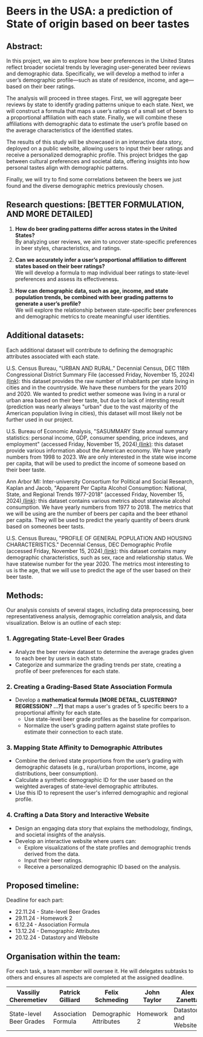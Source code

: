 
# Beers in the USA: a prediction of State of origin based on beer tastes
## Abstract: 
In this project, we aim to explore how beer preferences in the United States reflect broader societal trends by leveraging user-generated beer reviews and demographic data. Specifically, we will develop a method to infer a user’s demographic profile—such as state of residence, income, and age—based on their beer ratings.

The analysis will proceed in three stages. First, we will aggregate beer reviews by state to identify grading patterns unique to each state. Next, we will construct a formula that maps a user’s ratings of a small set of beers to a proportional affiliation with each state. Finally, we will combine these affiliations with demographic data to estimate the user’s profile based on the average characteristics of the identified states.

The results of this study will be showcased in an interactive data story, deployed on a public website, allowing users to input their beer ratings and receive a personalized demographic profile. This project bridges the gap between cultural preferences and societal data, offering insights into how personal tastes align with demographic patterns.

Finally, we will try to find some correlations between the beers we just found and the diverse demographic metrics previously chosen.

## Research questions: **[BETTER FORMULATION, AND MORE DETAILED]**
1. **How do beer grading patterns differ across states in the United States?**  
   By analyzing user reviews, we aim to uncover state-specific preferences in beer styles, characteristics, and ratings.

2. **Can we accurately infer a user’s proportional affiliation to different states based on their beer ratings?**  
   We will develop a formula to map individual beer ratings to state-level preferences and assess its effectiveness.

3. **How can demographic data, such as age, income, and state population trends, be combined with beer grading patterns to generate a user’s profile?**  
   We will explore the relationship between state-specific beer preferences and demographic metrics to create meaningful user identities.

## Additional datasets:
Each additional dataset will contribute to defining the demographic attributes associated with each state.

U.S. Census Bureau, "URBAN AND RURAL." Decennial Census, DEC 118th Congressional District Summary File (accessed Friday, November 15, 2024)[ (link)](https://data.census.gov/table/DECENNIALCD1182020.H2?q=rural): this dataset provides the raw number of inhabitants per state living in cities and in the countryside. We have these numbers for the years 2010 and 2020. We wanted to predict wether someone was living in a rural or urban area based on their beer taste, but due to lack of intersting result (prediction was nearly always "urban" due to the vast majority of the American population living in cities), this dataset will most likely not be further used in our project.

U.S. Bureau of Economic Analysis, "SASUMMARY State annual summary statistics: personal income, GDP, consumer spending, price indexes, and employment" (accessed Friday, November 15, 2024)[ (link)](https://apps.bea.gov/itable/?ReqID=70&step=1#eyJhcHBpZCI6NzAsInN0ZXBzIjpbMSwyOSwyNSwzMSwyNiwyNywzMF0sImRhdGEiOltbIlRhYmxlSWQiLCI2MDAiXSxbIk1ham9yX0FyZWEiLCIwIl0sWyJTdGF0ZSIsWyIwIl1dLFsiQXJlYSIsWyJYWCJdXSxbIlN0YXRpc3RpYyIsWyItMSJdXSxbIlVuaXRfb2ZfbWVhc3VyZSIsIkxldmVscyJdLFsiWWVhciIsWyItMSJdXSxbIlllYXJCZWdpbiIsIi0xIl0sWyJZZWFyX0VuZCIsIi0xIl1dfQ==): this dataset provide various information about the American economy. We have yearly numbers from 1998 to 2023. We are only interested in the state wise income per capita, that will be used to predict the income of someone based on their beer taste.

Ann Arbor MI: Inter-university Consortium for Political and Social Research, Kaplan and Jacob, "Apparent Per Capita Alcohol Consumption: National, State, and Regional Trends 1977-2018" (accessed Friday, November 15, 2024)[ (link)](https://doi.org/10.3886/E105583V5-82040): this dataset contains various metrics about statewise alcohol consumption. We have yearly numbers from 1977 to 2018. The metrics that we will be using are the number of beers per capita and the beer ethanol per capita. They will be used to predict the yearly quantity of beers drunk based on someones beer tasts.

U.S. Census Bureau, "PROFILE OF GENERAL POPULATION AND HOUSING CHARACTERISTICS." Decennial Census, DEC Demographic Profile (accessed Friday, November 15, 2024)[ (link)](https://data.census.gov/table/DECENNIALDP2020.DP1?q=decenial%20census&g=010XX00US$0400000_9500000US5699999): this dataset contains many demographic characteristics, such as sex, race and relationship status. We have statewise number for the year 2020. The metrics most interesting to us is the age, that we will use to predict the age of the user based on their beer taste.


## Methods:

Our analysis consists of several stages, including data preprocessing, beer representativeness analysis, demographic correlation analysis, and data visualization. Below is an outline of each step:

### 1. Aggregating State-Level Beer Grades
- Analyze the beer review dataset to determine the average grades given to each beer by users in each state.
- Categorize and summarize the grading trends per state, creating a profile of beer preferences for each state.

### 2. Creating a Grading-Based State Association Formula
- Develop a **mathematical formula** **[MORE DETAIL, CLUSTERING? REGRESSION? ...?]** that maps a user's grades of 5 specific beers to a proportional affinity for each state.  
  - Use state-level beer grade profiles as the baseline for comparison.
  - Normalize the user’s grading pattern against state profiles to estimate their connection to each state.

### 3. Mapping State Affinity to Demographic Attributes
- Combine the derived state proportions from the user’s grading with demographic datasets (e.g., rural/urban proportions, income, age distributions, beer consumption).
- Calculate a synthetic demographic ID for the user based on the weighted averages of state-level demographic attributes.
- Use this ID to represent the user's inferred demographic and regional profile.

### 4. Crafting a Data Story and Interactive Website
- Design an engaging data story that explains the methodology, findings, and societal insights of the analysis.
- Develop an interactive website where users can:
  - Explore visualizations of the state profiles and demographic trends derived from the data.
  - Input their beer ratings.
  - Receive a personalized demographic ID based on the analysis.


## Proposed timeline:
Deadline for each part:
- 22.11.24 - State-level Beer Grades
- 29.11.24 - Homework 2
- 6.12.24 - Association Formula
- 13.12.24 - Demographic Attributes
- 20.12.24 - Datastory and Website
  
## Organisation within the team:

For each task, a team member will oversee it. He will delegates subtasks to others and ensures all aspects are completed at the assigned deadline.

| Vassiliy Cheremetiev    | Patrick Gilliard    | Felix Schmeding        | John Taylor | Alex Zanetta          |
|-------------------------|---------------------|------------------------|-------------|-----------------------|
| State-level Beer Grades | Association Formula | Demographic Attributes | Homework 2  | Datastory and Website |
